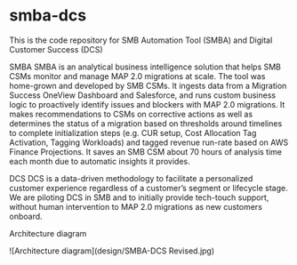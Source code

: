 # smba-dcs
This is the code repository for SMB Automation Tool (SMBA) and Digital Customer Success (DCS)

SMBA
SMBA is an analytical business intelligence solution that helps SMB CSMs monitor and manage MAP 2.0 migrations at scale. The tool was home-grown and developed by SMB CSMs. It ingests data from a Migration Success OneView Dashboard and Salesforce, and runs custom business logic to proactively identify issues and blockers with MAP 2.0 migrations. It makes recommendations to CSMs on corrective actions as well as determines the status of a migration based on thresholds around timelines to complete initialization steps (e.g. CUR setup, Cost Allocation Tag Activation, Tagging Workloads) and tagged revenue run-rate based on AWS Finance Projections. It saves an SMB CSM about 70 hours of analysis time each month due to automatic insights it provides.

DCS
DCS is a data-driven methodology to facilitate a personalized customer experience regardless of a customer’s segment or lifecycle stage. We are piloting DCS in SMB and to initially provide tech-touch support, without human intervention to MAP 2.0 migrations as new customers onboard. 

Architecture diagram

![Architecture diagram](design/SMBA-DCS Revised.jpg)
